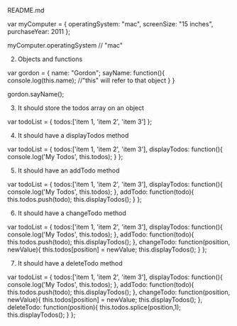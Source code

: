 README.md

var myComputer = {
	operatingSystem: "mac",
	screenSize: "15 inches",
	purchaseYear: 2011
};

myComputer.operatingSystem // "mac"

2. Objects and functions 

var gordon = {
	name: "Gordon";
	sayName: function(){
		console.log(this.name); //"this" will refer to that object
	}
}

gordon.sayName();

3. It should store the todos array on an object

var todoList = {
	todos:['item 1, 'item 2', 'item 3']
};

4. It should have a displayTodos method

var todoList = {
	todos:['item 1, 'item 2', 'item 3'],
	displayTodos: function(){
		console.log('My Todos', this.todos);
	}
};

5. It should have an addTodo method

var todoList = {
	todos:['item 1, 'item 2', 'item 3'],
	displayTodos: function(){
		console.log('My Todos', this.todos);
	},
	addTodo: function(todo){
	this.todos.push(todo);
	this.displayTodos();
	}
};


6. It should have a changeTodo method

var todoList = {
	todos:['item 1, 'item 2', 'item 3'],
	displayTodos: function(){
		console.log('My Todos', this.todos);
	},
	addTodo: function(todo){
	this.todos.push(todo);
	this.displayTodos();
	},
	changeTodo: function(position, newValue){
	this.todos[position] = newValue;
	this.displayTodos();
	}
};

7. It should have a deleteTodo method


var todoList = {
	todos:['item 1, 'item 2', 'item 3'],
	displayTodos: function(){
		console.log('My Todos', this.todos);
	},
	addTodo: function(todo){
		this.todos.push(todo);
		this.displayTodos();
	},
	changeTodo: function(position, newValue){
		this.todos[position] = newValue;
		this.displayTodos();
	},
	deleteTodo: function(position){
		this.todos.splice(position,1);
		this.displayTodos();
	}
};